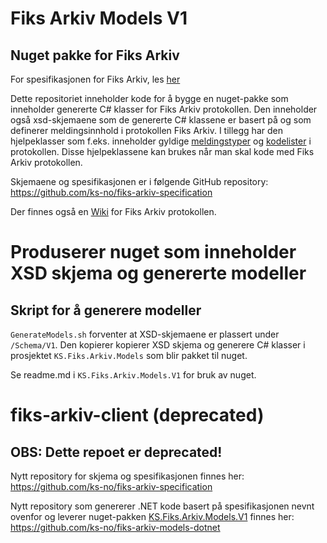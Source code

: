 # Fiks Arkiv Models V1

## Nuget pakke for Fiks Arkiv

For spesifikasjonen for Fiks Arkiv, les [her](https://github.com/ks-no/fiks-arkiv-specification)

Dette repositoriet inneholder kode for å bygge en nuget-pakke som inneholder genererte C# klasser for Fiks Arkiv protokollen.
Den inneholder også xsd-skjemaene som de genererte C# klassene er basert på og som definerer meldingsinnhold i protokollen Fiks Arkiv.
I tillegg har den hjelpeklasser som f.eks. inneholder gyldige [meldingstyper](https://github.com/ks-no/fiks-arkiv-models-dotnet/tree/main/KS.Fiks.Arkiv.Models.V1/Meldingstyper) og [kodelister](https://github.com/ks-no/fiks-arkiv-models-dotnet/tree/main/KS.Fiks.Arkiv.Models.V1/Kodelister) i protokollen.
Disse hjelpeklassene kan brukes når man skal kode med Fiks Arkiv protokollen.

Skjemaene og spesifikasjonen er i følgende GitHub repository: https://github.com/ks-no/fiks-arkiv-specification

Der finnes også en [Wiki](https://github.com/ks-no/fiks-arkiv-specification/wiki) for Fiks Arkiv protokollen.

# Produserer nuget som inneholder XSD skjema og genererte modeller

## Skript for å generere modeller

`GenerateModels.sh` forventer at XSD-skjemaene er plassert under `/Schema/V1`. Den kopierer kopierer XSD skjema og generere C# klasser i prosjektet `KS.Fiks.Arkiv.Models` som blir pakket til nuget.


Se readme.md i `KS.Fiks.Arkiv.Models.V1` for bruk av nuget.
# fiks-arkiv-client (deprecated)

## OBS: Dette repoet er deprecated!
Nytt repository for skjema og spesifikasjonen finnes her: https://github.com/ks-no/fiks-arkiv-specification

Nytt repository som genererer .NET kode basert på spesifikasjonen nevnt ovenfor og leverer nuget-pakken [KS.Fiks.Arkiv.Models.V1](https://www.nuget.org/packages/KS.Fiks.Arkiv.Models.V1) finnes her: https://github.com/ks-no/fiks-arkiv-models-dotnet
